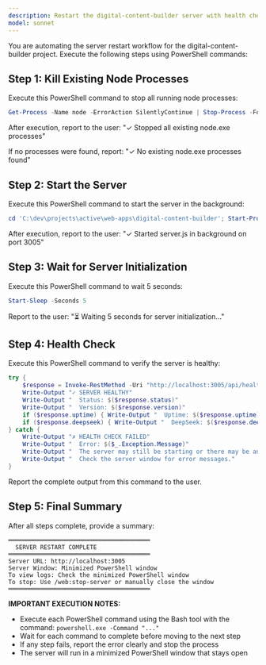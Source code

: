 ```yaml
---
description: Restart the digital-content-builder server with health check verification
model: sonnet
---
```


You are automating the server restart workflow for the digital-content-builder project. Execute the following steps using PowerShell commands:

## Step 1: Kill Existing Node Processes

Execute this PowerShell command to stop all running node processes:
```powershell
Get-Process -Name node -ErrorAction SilentlyContinue | Stop-Process -Force
```

After execution, report to the user:
"✓ Stopped all existing node.exe processes"

If no processes were found, report:
"✓ No existing node.exe processes found"

## Step 2: Start the Server

Execute this PowerShell command to start the server in the background:
```powershell
cd 'C:\dev\projects\active\web-apps\digital-content-builder'; Start-Process powershell -ArgumentList "-NoExit", "-Command", "node server.js" -WindowStyle Minimized
```

After execution, report to the user:
"✓ Started server.js in background on port 3005"

## Step 3: Wait for Server Initialization

Execute this PowerShell command to wait 5 seconds:
```powershell
Start-Sleep -Seconds 5
```

Report to the user:
"⏳ Waiting 5 seconds for server initialization..."

## Step 4: Health Check

Execute this PowerShell command to verify the server is healthy:
```powershell
try {
    $response = Invoke-RestMethod -Uri "http://localhost:3005/api/health" -Method GET -TimeoutSec 10
    Write-Output "✓ SERVER HEALTHY"
    Write-Output "  Status: $($response.status)"
    Write-Output "  Version: $($response.version)"
    if ($response.uptime) { Write-Output "  Uptime: $($response.uptime)s" }
    if ($response.deepseek) { Write-Output "  DeepSeek: $($response.deepseek)" }
} catch {
    Write-Output "✗ HEALTH CHECK FAILED"
    Write-Output "  Error: $($_.Exception.Message)"
    Write-Output "  The server may still be starting or there may be an error."
    Write-Output "  Check the server window for error messages."
}
```

Report the complete output from this command to the user.

## Step 5: Final Summary

After all steps complete, provide a summary:
```
════════════════════════════════════════
  SERVER RESTART COMPLETE
════════════════════════════════════════
Server URL: http://localhost:3005
Server Window: Minimized PowerShell window
To view logs: Check the minimized PowerShell window
To stop: Use /web:stop-server or manually close the window
════════════════════════════════════════
```

**IMPORTANT EXECUTION NOTES:**
- Execute each PowerShell command using the Bash tool with the command: `powershell.exe -Command "..."`
- Wait for each command to complete before moving to the next step
- If any step fails, report the error clearly and stop the process
- The server will run in a minimized PowerShell window that stays open
